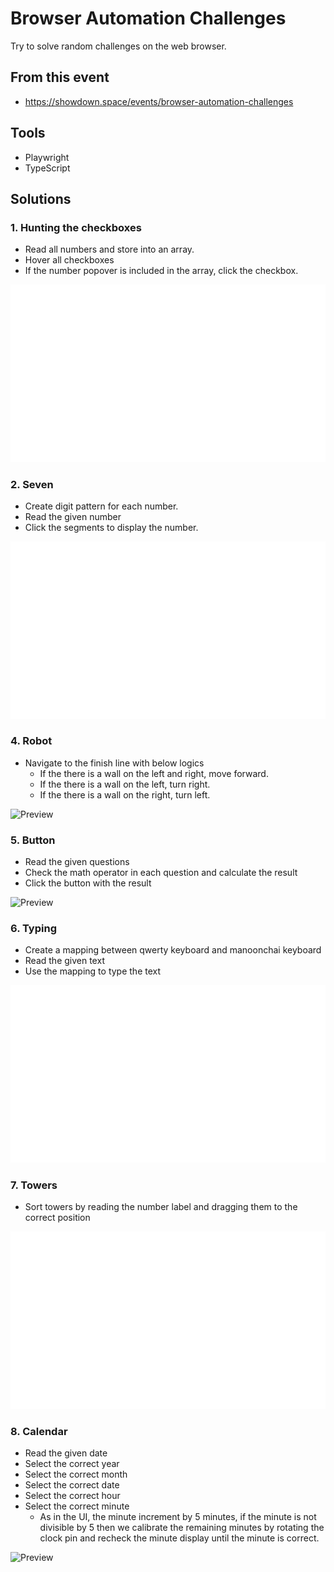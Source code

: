 # Browser Automation Challenges

Try to solve random challenges on the web browser.

## From this event

- https://showdown.space/events/browser-automation-challenges

## Tools

- Playwright
- TypeScript

## Solutions

### 1. Hunting the checkboxes

- Read all numbers and store into an array.
- Hover all checkboxes
- If the number popover is included in the array, click the checkbox.

![Preview](test-results-archive/1_hunting-should-click-checkboxes-for-all-given-numbers-chromium/trace.webp)

### 2. Seven

- Create digit pattern for each number.
- Read the given number
- Click the segments to display the number.

![Preview](test-results-archive/2_seven-should-click-on-the-segments-to-display-the-number-chromium/trace.webp)

### 4. Robot

- Navigate to the finish line with below logics
  - If the there is a wall on the left and right, move forward.
  - If the there is a wall on the left, turn right.
  - If the there is a wall on the right, turn left.

![Preview](test-results-archive/4_robot-should-navigate-to-finish-line-chromium/trace.webp)

### 5. Button

- Read the given questions
- Check the math operator in each question and calculate the result
- Click the button with the result

![Preview](test-results-archive/5_button-should-solve-math-questions-chromium/trace.webp)

### 6. Typing

- Create a mapping between qwerty keyboard and manoonchai keyboard
- Read the given text
- Use the mapping to type the text

![Preview](test-results-archive/6_typing-should-solve-typing-challenge-chromium/trace.webp)

### 7. Towers

- Sort towers by reading the number label and dragging them to the correct position

![Preview](test-results-archive/7_towers-should-sort-towers-chromium/trace.webp)

### 8. Calendar

- Read the given date
- Select the correct year
- Select the correct month
- Select the correct date
- Select the correct hour
- Select the correct minute
  - As in the UI, the minute increment by 5 minutes, if the minute is not divisible by 5
  then we calibrate the remaining minutes by rotating the clock pin and recheck the minute display until the minute is correct.

![Preview](test-results-archive/8_calendar-should-pick-the-correct-date-chromium/trace.webp)
